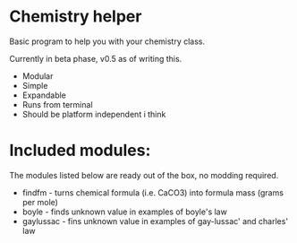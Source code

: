 # Chemistry helper
Basic program to help you with your chemistry class. 

Currently in beta phase, v0.5 as of writing this.

* Modular
* Simple
* Expandable
* Runs from terminal
* Should be platform independent i think

# Included modules:
The modules listed below are ready out of the box, no modding required.
* findfm - turns chemical formula (i.e. CaCO3) into formula mass (grams per mole)
* boyle - finds unknown value in examples of boyle's law 
* gaylussac - fins unknown value in examples of gay-lussac' and charles' law 
